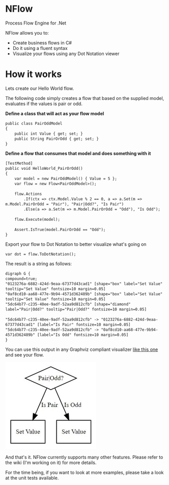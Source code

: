 # NFlow
Process Flow Engine for .Net

NFlow allows you to:
* Create business flows in C#
* Do it using a fluent syntax
* Visualize your flows using any Dot Notation viewer 

# How it works
Lets create our Hello World flow.

The following code simply creates a flow that based on the supplied model, evaluates if the values is pair or odd.

**Define a class that will act as your flow model**
```
public class PairOddModel
{
    public int Value { get; set; }
    public String PairOrOdd { get; set; }
}
```
**Define a flow that consumes that model and does something with it**
```
[TestMethod]
public void HelloWorld_PairOrOdd()
{
    var model = new PairOddModel() { Value = 5 };
    var flow = new Flow<PairOddModel>();

    flow.Actions
        .If(ctx => ctx.Model.Value % 2 == 0, a => a.Set(m => m.Model.PairOrOdd = "Pair"), "Pair|Odd?", "Is Pair")
        .Else(a => a.Set(m => m.Model.PairOrOdd = "Odd"), "Is Odd");

    flow.Execute(model);

    Assert.IsTrue(model.PairOrOdd == "Odd");
}
```
Export your flow to Dot Notation to better visualize what's going on
```
var dot = flow.ToDotNotation();
```
The result is a string as follows:
```
digraph G {
compound=true;
"0123276a-6882-424d-9eaa-67377d43cad1" [shape="box" label="Set Value" tooltip="Set Value" fontsize=10 margin=0.05]
"0af8cd10-aa68-477e-9b94-4571d362489b" [shape="box" label="Set Value" tooltip="Set Value" fontsize=10 margin=0.05]
"5dc64b77-c235-40ee-9adf-52aa9d812cfb" [shape="diamond" label="Pair|Odd?" tooltip="Pair|Odd?" fontsize=10 margin=0.05]

"5dc64b77-c235-40ee-9adf-52aa9d812cfb" -> "0123276a-6882-424d-9eaa-67377d43cad1" [label="Is Pair" fontsize=10 margin=0.05]
"5dc64b77-c235-40ee-9adf-52aa9d812cfb" -> "0af8cd10-aa68-477e-9b94-4571d362489b" [label="Is Odd" fontsize=10 margin=0.05]
}
```
You can use this output in any Graphviz compliant visualizer [like this one](http://www.webgraphviz.com/) and see your flow.

![DotNotation](Images/PairOddDot.JPG)

And that's it. NFlow currently supports many other features. Please refer to the wiki (I'm working on it) for more details.

For the time being, if you want to look at more examples, please take a look at the unit tests available.
